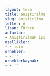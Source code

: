 ```yaml
---
layout: term
title: anıştırılma
slug: anistirilma
letter: A
lisan: Türkçe
anlamlar:
- Anıştırılmak işi
ozellikler:
- - isim
ornekler:
- - ''
orneklerkaynak:
- - ''
---
```

